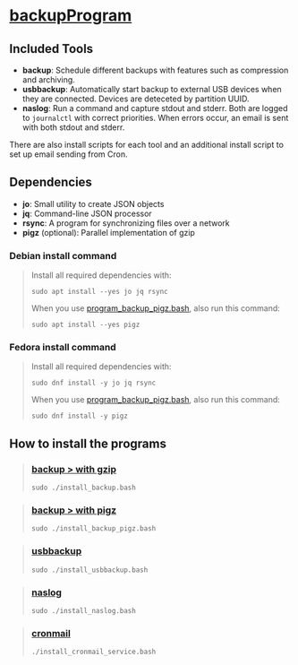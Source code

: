 # [backupProgram](https://github.com/DerFalscheHeld/backupProgram)

## Included Tools

- **backup**: Schedule different backups with features such as compression and archiving.
- **usbbackup**: Automatically start backup to external USB devices when they are connected. Devices are deteceted by partition UUID.
- **naslog**: Run a command and capture stdout and stderr. Both are logged to `journalctl` with correct priorities. When errors occur, an email is sent with both stdout and stderr.

There are also install scripts for each tool and an additional install script to set up email sending from Cron.

## Dependencies

- **jo**: Small utility to create JSON objects
- **jq**: Command-line JSON processor
- **rsync**: A program for synchronizing files over a network
- **pigz** (optional): Parallel implementation of gzip

### Debian install command
>Install all required dependencies with:
>
>`sudo apt install --yes jo jq rsync`
>
>When you use [program_backup_pigz.bash](https://github.com/DerFalscheHeld/backupProgram/blob/main/program_backup_pigz.bash), also run this command:
>
>`sudo apt install --yes pigz`

### Fedora install command 
>Install all required dependencies with:
>
>`sudo dnf install -y jo jq rsync`
>
>When you use [program_backup_pigz.bash](https://github.com/DerFalscheHeld/backupProgram/blob/main/program_backup_pigz.bash), also run this command: 
>
>`sudo dnf install -y pigz`

## How to install the programs

> ### [backup  > with gzip](https://github.com/DerFalscheHeld/backupProgram/blob/main/program_backup.bash)
>
> `sudo ./install_backup.bash`

> ### [backup  > with pigz](https://github.com/DerFalscheHeld/backupProgram/blob/main/program_backup_pigz.bash)
>
>`sudo ./install_backup_pigz.bash`

> ### [usbbackup](https://github.com/DerFalscheHeld/backupProgram/blob/main/program_usbbackup.bash)
>
>`sudo ./install_usbbackup.bash`

> ### [naslog](https://github.com/DerFalscheHeld/backupProgram/blob/main/program_naslog.bash)
>
>`sudo ./install_naslog.bash`

> ### [cronmail](https://github.com/DerFalscheHeld/backupProgram/blob/main/install_cronmail_service.bash)
>
>`./install_cronmail_service.bash`

